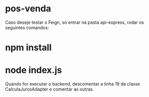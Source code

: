 # pos-venda

Caso deseje testar o Feign, só entrar na pasta api-express, rodar os seguintes comandos:
# npm install
# node index.js


Quando for executar o backend, descomentar a linha 19 da classe CalculaJurosAdapter e comentar as outras.
